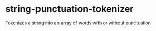 # string-punctuation-tokenizer
Tokenizes a string into an array of words with or without punctuation
